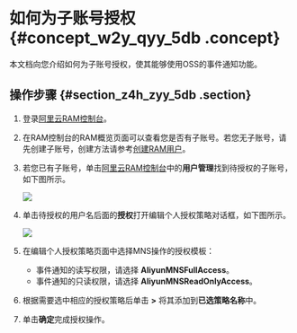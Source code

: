 # 如何为子账号授权 {#concept_w2y_qyy_5db .concept}

本文档向您介绍如何为子账号授权，使其能够使用OSS的事件通知功能。

## 操作步骤 {#section_z4h_zyy_5db .section}

1.  登录[阿里云RAM控制台](https://ram.console.aliyun.com/#/overview)。
2.  在RAM控制台的RAM概览页面可以查看您是否有子账号。若您无子账号，请先创建子账号，创建方法请参考[创建RAM用户](https://help.aliyun.com/document_detail/28637.html)。
3.  若您已有子账号，单击[阿里云RAM控制台](https://ram.console.aliyun.com/#/overview)中的**用户管理**找到待授权的子账号，如下图所示。

    ![](http://static-aliyun-doc.oss-cn-hangzhou.aliyuncs.com/assets/img/4764/1571_zh-CN.png)

4.  单击待授权的用户名后面的**授权**打开编辑个人授权策略对话框，如下图所示。

    ![](http://static-aliyun-doc.oss-cn-hangzhou.aliyuncs.com/assets/img/4764/1572_zh-CN.png)

5.  在编辑个人授权策略页面中选择MNS操作的授权模板：
    -   事件通知的读写权限，请选择 **AliyunMNSFullAccess**。
    -   事件通知的只读权限，请选择 **AliyunMNSReadOnlyAccess**。
6.  根据需要选中相应的授权策略后单击 **\>** 将其添加到**已选策略名称**中。
7.  单击**确定**完成授权操作。

